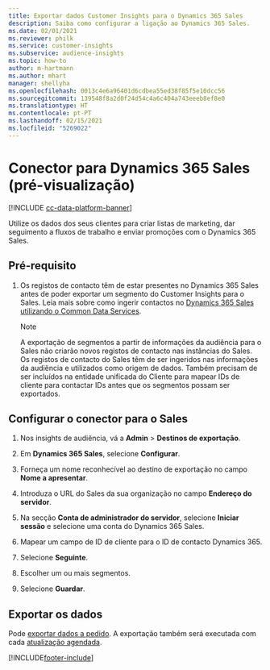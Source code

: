 ```yaml
---
title: Exportar dados Customer Insights para o Dynamics 365 Sales
description: Saiba como configurar a ligação ao Dynamics 365 Sales.
ms.date: 02/01/2021
ms.reviewer: philk
ms.service: customer-insights
ms.subservice: audience-insights
ms.topic: how-to
author: m-hartmann
ms.author: mhart
manager: shellyha
ms.openlocfilehash: 0013c4e6a96401d6cdbea55ed38f85f5e10dcc56
ms.sourcegitcommit: 139548f8a2d0f24d54c4a6c404a743eeeb8ef8e0
ms.translationtype: HT
ms.contentlocale: pt-PT
ms.lasthandoff: 02/15/2021
ms.locfileid: "5269022"
---
```

# <a name="connector-for-dynamics-365-sales-preview"></a>Conector para Dynamics 365 Sales (pré-visualização)

[!INCLUDE [cc-data-platform-banner](../includes/cc-data-platform-banner.md)]

Utilize os dados dos seus clientes para criar listas de marketing, dar seguimento a fluxos de trabalho e enviar promoções com o Dynamics 365 Sales.

## <a name="prerequisite"></a>Pré-requisito

1. Os registos de contacto têm de estar presentes no Dynamics 365 Sales antes de poder exportar um segmento do Customer Insights para o Sales. Leia mais sobre como ingerir contactos no [Dynamics 365 Sales utilizando o Common Data Services](connect-power-query.md).

   > [!NOTE]
   > A exportação de segmentos a partir de informações da audiência para o Sales não criarão novos registos de contacto nas instâncias do Sales. Os registos de contacto do Sales têm de ser ingeridos nas informações da audiência e utilizados como origem de dados. Também precisam de ser incluídos na entidade unificada do Cliente para mapear IDs de cliente para contactar IDs antes que os segmentos possam ser exportados.

## <a name="configure-the-connector-for-sales"></a>Configurar o conector para o Sales

1. Nos insights de audiência, vá a **Admin** > **Destinos de exportação**.

1. Em **Dynamics 365 Sales**, selecione **Configurar**.

1. Forneça um nome reconhecível ao destino de exportação no campo **Nome a apresentar**.

1. Introduza o URL do Sales da sua organização no campo **Endereço do servidor**.

1. Na secção **Conta de administrador do servidor**, selecione **Iniciar sessão** e selecione uma conta do Dynamics 365 Sales.

1. Mapear um campo de ID de cliente para o ID de contacto Dynamics 365.

1. Selecione **Seguinte**.

1. Escolher um ou mais segmentos.

1. Selecione **Guardar**.

## <a name="export-the-data"></a>Exportar os dados

Pode [exportar dados a pedido](export-destinations.md). A exportação também será executada com cada [atualização agendada](system.md#schedule-tab).


[!INCLUDE[footer-include](../includes/footer-banner.md)]